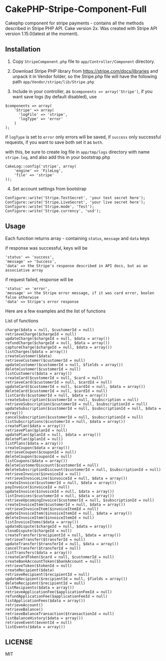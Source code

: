CakePHP-Stripe-Component-Full
=============================

Cakephp component for stripe payments - contains all the methods described in Stripe PHP API. Cake version 2x. Was created with Stripe API version 1.15.0(latest at the moment).

## Installation

1) Copy `StripeComponent.php` file to `app/Controller/Component` directory.

2) Download Stripe PHP library from https://stripe.com/docs/libraries and unpack it in Vendor folder, so the Stripe.php file will have the following path `app/Vendor/stripe/lib/Stripe.php`

3) Include in your controller, as `$components => array('Stripe')`, if you want save logs (by default disabled), use 

```
$components => array(
    'Stripe' => array(
      'logFile' => 'stripe',
      'logType' => 'error'
    )
);
```
if `logType` is set to `error` only errors will be saved, if `success` only successful requests, if you want to save both set it as `both`.

with this, be sure to create log file in `app/tmp/logs` directory with name `stripe.log`, and also add this in your bootstrap.php

```
CakeLog::config('stripe', array(
	'engine' => 'FileLog',
	'file' => 'stripe'
));

```

4) Set account settings from bootstrap 

```
Configure::write('Stripe.TestSecret', 'your test secret here');
Configure::write('Stripe.LiveSecret', 'your live secret here');
Configure::write('Stripe.mode', 'Test');
Configure::write('Stripe.currency', 'usd');
```



## Usage
Each function returns array - containing `status`, `message` and `data` keys


if response was successful, keys will be  

```
'status' => 'success',
'message' => 'Success',
'data' => the Stripe's response described in API docs, but as an associative array
```

if request failed, response will be

```
'status' => 'error',
'message' => the Stripe error message, if it was card error, boolen false otherwise
'data' => Stripe's error response
```

Here are a few examples and the list of functions



List of functions


```
charge($data = null, $customerId = null)
retrieveCharge($chargeId = null)
updateCharge($chargeId = null, $data = array())
refundCharge($chargeId = null, $data = array())
captureCharge($chargeId = null, $data = array())
listCharges($data = array())
createCustomer($data)
retrieveCustomer($customerId = null)
updateCustomer($customerId = null, $fields = array())
deleteCustomer($customerId = null)
listCustomers($data = array())
createCard($customerId = null, $card = null)
retrieveCard($customerId = null, $cardId = null)
updateCard($customerId = null, $cardId = null, $data = array())
deleteCard($customerId = null, $cardId = null)
listCards($customerId = null, $data = array())
createSubscription($customerId = null, $subscription = null)
retrieveSubscription($customerId = null, $subscriptionId = null)
updateSubscription($customerId = null, $subscriptionId = null, $data = array())
cancelSubscription($customerId = null, $subscriptionId = null)
listSubscriptions($customerId = null, $data = array())
createPlan($data = array())
retrievePlan($planId = null)
updatePlan($planId = null, $data = array())
deletePlan($planId = null)
listPlans($data = array())
createCoupon($data = array())
retrieveCoupon($couponId = null)
deleteCoupon($couponId = null)
listCoupons($data = array())
deleteCustomerDiscount($customerId = null)
deleteSubscriptionDiscount($customerId = null, $subscriptionId = null)
retrieveInvoice($invoiceId = null)
retrieveInvoiceLine($invoiceId = null, $data = array())
createInvoice($customerId = null, $data = array())
payInvoice($invoiceId = null)
updateInvoice($invoiceId = null, $data = array())
listInvoices($customerId = null, $data = array())
retrieveUpcomingInvoice($customerId = null, $subscriptionId = null)
createInvoiceItem($customerId = null, $data = array())
retrieveInvoiceItem($invoiceItemId = null)
updateInvoiceItem($invoiceItemId = null, $data = array())
deleteInvoiceItem($invoiceItemId = null)
listInvoiceItems($data = array())
updateDispute($chargeId = null, $data = array())
closeDispute($chargeId = null)
createTransfer($recipientId = null, $data = array())
retrieveTransfer($transferId = null)
updateTransfer($transferId = null, $data = array())
cancelTransfer($transferId = null)
listTransfers($data = array())
createCardToken($card = null, $customerId = null)
createBankAccountToken($bankAccount = null)
retrieveToken($tokenId = null)
createRecipient($data)
retrieveRecipient($recipientId = null)
updateRecipient($recipientId = null, $fields = array())
deleteRecipient($recipientId = null)
listRecipients($data = array())
retrieveApplicationFee($applicationFeeId = null)
refundApplicationFee($applicationFeeId = null)
listApplicationFees($data = array())
retrieveAccount()
retrieveBalance()
retrieveBalanceTransaction($transactionId = null)
listBalanceHistory($data = array())
retrieveEvent($eventId = null)
listEvents($data = array())
```


## LICENSE
MIT









